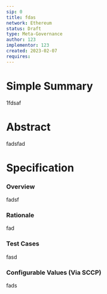 ```yaml
---
sip: 0
title: fdas
network: Ethereum
status: Draft
type: Meta-Governance
author: 123
implementor: 123
created: 2023-02-07
requires: 
---
```


# Simple Summary

<p>1fdsaf</p>

# Abstract

<p>fadsfad</p>

# Specification


### Overview

<p>fadsf</p>

### Rationale

<p>fad</p>

### Test Cases

<p>fasd</p>


### Configurable Values (Via SCCP)

<p>fads</p>
